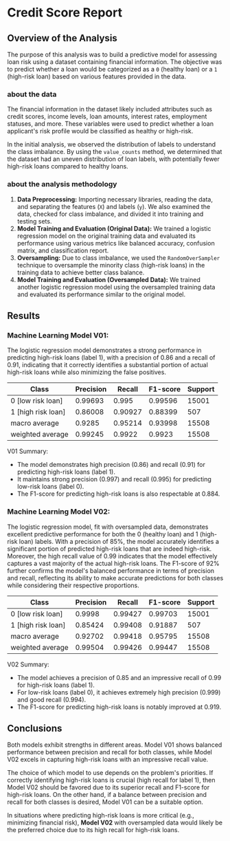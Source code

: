 # Credit Score Report



## Overview of the Analysis

The purpose of this analysis was to build a predictive model for assessing loan risk using a dataset containing financial information. The objective was to predict whether a loan would be categorized as a `0` (healthy loan) or a `1` (high-risk loan) based on various features provided in the data.

### about the data

The financial information in the dataset likely included attributes such as credit scores, income levels, loan amounts, interest rates, employment statuses, and more. These variables were used to predict whether a loan applicant's risk profile would be classified as healthy or high-risk.

In the initial analysis, we observed the distribution of labels to understand the class imbalance. By using the `value_counts` method, we determined that the dataset had an uneven distribution of loan labels, with potentially fewer high-risk loans compared to healthy loans.

### about the analysis methodology 

1. **Data Preprocessing:** Importing necessary libraries, reading the data, and separating the features (`X`) and labels (`y`). We also examined the data, checked for class imbalance, and divided it into training and testing sets.
2. **Model Training and Evaluation (Original Data):** We trained a logistic regression model on the original training data and evaluated its performance using various metrics like balanced accuracy, confusion matrix, and classification report.
3. **Oversampling:** Due to class imbalance, we used the `RandomOverSampler` technique to oversample the minority class (high-risk loans) in the training data to achieve better class balance.
4. **Model Training and Evaluation (Oversampled Data):** We trained another logistic regression model using the oversampled training data and evaluated its performance similar to the original model.

## Results

### Machine Learning Model V01:

The logistic regression model demonstrates a strong performance in predicting high-risk loans (label 1), with a precision of 0.86 and a recall of 0.91, indicating that it correctly identifies a substantial portion of actual high-risk loans while also minimizing the false positives.

| Class              | Precision | Recall  | F1-score | Support |
| ------------------ | --------- | ------- | -------- | ------- |
| 0 [low risk loan]  | 0.99693   | 0.995   | 0.99596  | 15001   |
| 1 [high risk loan] | 0.86008   | 0.90927 | 0.88399  | 507     |
| macro average      | 0.9285    | 0.95214 | 0.93998  | 15508   |
| weighted average   | 0.99245   | 0.9922  | 0.9923   | 15508   |

V01 Summary:

- The model demonstrates high precision (0.86) and recall (0.91) for predicting high-risk loans (label 1).
- It maintains strong precision (0.997) and recall (0.995) for predicting low-risk loans (label 0).
- The F1-score for predicting high-risk loans is also respectable at 0.884.

### Machine Learning Model V02:

The logistic regression model, fit with oversampled data, demonstrates excellent predictive performance for both the 0 (healthy loan) and 1 (high-risk loan) labels. With a precision of 85%, the model accurately identifies a significant portion of predicted high-risk loans that are indeed high-risk. Moreover, the high recall value of 0.99 indicates that the model effectively captures a vast majority of the actual high-risk loans. The F1-score of 92% further confirms the model's balanced performance in terms of precision and recall, reflecting its ability to make accurate predictions for both classes while considering their respective proportions.

| Class              | Precision | Recall  | F1-score | Support |
| ------------------ | --------- | ------- | -------- | ------- |
| 0 [low risk loan]  | 0.9998    | 0.99427 | 0.99703  | 15001   |
| 1 [high risk loan] | 0.85424   | 0.99408 | 0.91887  | 507     |
| macro average      | 0.92702   | 0.99418 | 0.95795  | 15508   |
| weighted average   | 0.99504   | 0.99426 | 0.99447  | 15508   |

V02 Summary:

- The model achieves a precision of 0.85 and an impressive recall of 0.99 for high-risk loans (label 1).
- For low-risk loans (label 0), it achieves extremely high precision (0.999) and good recall (0.994).
- The F1-score for predicting high-risk loans is notably improved at 0.919.



## Conclusions

Both models exhibit strengths in different areas. Model V01 shows balanced performance between precision and recall for both classes, while Model V02 excels in capturing high-risk loans with an impressive recall value.

The choice of which model to use depends on the problem's priorities. If correctly identifying high-risk loans is crucial (high recall for label 1), then Model V02 should be favored due to its superior recall and F1-score for high-risk loans. On the other hand, if a balance between precision and recall for both classes is desired, Model V01 can be a suitable option.

In situations where predicting high-risk loans is more critical (e.g., minimizing financial risk), **Model V02** with oversampled data would likely be the preferred choice due to its high recall for high-risk loans. 

